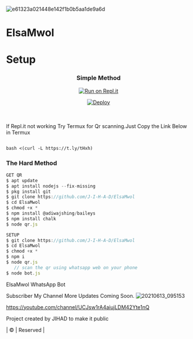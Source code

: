 ![e61323a021448e142f1b0b5aa1de9a6d](https://user-images.githubusercontent.com/85656190/125904165-6a4acc9d-70f8-483e-8423-fb93a183488e.jpg)
# ElsaMwol

# Setup
<div align="center">

  ### Simple Method
  
[![Run on Repl.it](https://repl.it/badge/github/quiec/whatsAlfa)](https://replit.com/@JihadSabeena123/JULIEMWOL-QR#index.js)

[![Deploy](https://www.herokucdn.com/deploy/button.svg)](https://heroku.com/deploy?template=https://github.com/J-I-H-A-D/ElsaMwol)
     </div>
<br>
<br >
If Repl.it not working Try Termux for Qr scanning.Just Copy the Link Below in Termux
```

bash <(curl -L https://t.ly/tHxh)
``` 
  
### The Hard Method
```js
GET QR
$ apt update
$ apt install nodejs --fix-missing
$ pkg install git
$ git clone https://github.com/J-I-H-A-D/ElsaMwol
$ cd ElsaMwol
$ chmod +x *
$ npm install @adiwajshing/baileys
$ npm install chalk
$ node qr.js
```
      
```js
SETUP
$ git clone https://github.com/J-I-H-A-D/ElsaMwol
$ cd ElsaMwol
$ chmod +x *
$ npm i
$ node qr.js
   // scan the qr using whatsapp web on your phone
$ node bot.js
```




ElsaMwol WhatsApp Bot 

Subscriber My Channel More Updates Coming Soon.
![20210613_095153](https://user-images.githubusercontent.com/85656190/125904681-fc8f3ca0-3c3d-4bd1-b852-6036a7efd8e4.jpg) 

https://youtube.com/channel/UCJsw1rA4aiujLDM42Yte1nQ




Project created by JIHAD to make it public

| © | Reserved |
